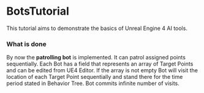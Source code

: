 # BotsTutorial

This tutorial aims to demonstrate the basics of Unreal Engine 4 AI tools.

### What is done
By now the **patrolling bot** is implemented.
It can patrol assigned points sequentially.
Each Bot has a field that represents an array of Target Points and can be edited from UE4 Editor. If the array is not empty Bot will visit the location of each Target Point sequentially and stand there for the time period stated in Behavior Tree.
Bot commits infinite number of visits.
